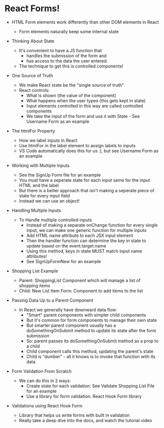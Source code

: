 # React Forms!

- HTML Form elements work differently than other DOM elements in React
    - Form elements naturally keep some internal state

- Thinking About State
    - It's convenient to have a JS function that 
        - handles the submission of the form and 
        - has access to the data the user entered. 
    - The technique to get this is controlled components!

- One Source of Truth
    - We make React state be the "single source of truth"
    - React controls: 
        - What is shown (the value of the component)
        - What happens when the user types (this gets kept in state)
        - Input elements controlled in this way are called controlled components 
        - We take the input of the form and use it with State - See Username Form as an example

- The htmlFor Property
    - How we label inputs in React
    - Use htmlFor in the label element to assign labels to inputs
    - VS Code automatically does this for us :), but see Username Form as an example 

- Working with Multiple Inputs
    - See the SignUp Form file for an example
    - You must have a seperate state for each input same for the input HTML and the label
    - But there is a better approach that isn't making a seperate piece of state for every input field
    - Instead we can use an object!

- Handling Multiple Inputs 
    - To Handle multiple controlled inputs
        - Instead of making a separate onChange function for every single input, we can make one generic function for multiple inputs
        - Add HTML name attribute to each JSX input element 
        - Then the handler function can determine the key in state to update based on the event.target.name
        - Using this method, keys in state MUST match input name attributes!
        - See SignUpFormNew for an example

- Shopping List Example
    - Parent: ShoppingList Component which will manage a list of shopping items
    - Child: New List Item Form: Component to add items to the list
    
- Passing Data Up to a Parent Component
    - In React we generally have downward data flow: 
        - "Smart" parent components with simpler child components 
        - But it's common for form components to manage their own state
        - But smarter parent component usually has a doSomethingOnSubmit method to update its state after the form submission
        - So: parent passes its doSomethingOnSubmit method as a prop to a child 
        - Child component calls this method, updating the parent's state
        - Child is "dumber" - all it knows is to invoke that function with its data

- Form Validation From Scratch
    - We can do this in 2 ways: 
        - Create state for each validation: See Validate Shopping List File for an example
        - Use a library for form validation: React Hook Form library

- Validations using React Hook Form 
    - Library that helps us write forms with built in validation
    - Really take a deep dive into the docs, and watch the tutorial video